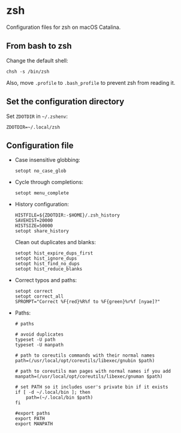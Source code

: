 # zsh

Configuration files for zsh on macOS Catalina.

## From bash to zsh ##

Change the default shell:

``` shell
chsh -s /bin/zsh
```

Also, move `.profile` to `.bash_profile` to prevent zsh from reading
it.

## Set the configuration directory ##

Set `ZDOTDIR` in `~/.zshenv`:

``` shell
ZDOTDIR=~/.local/zsh
```

## Configuration file ##

- Case insensitive globbing:
  ``` shell
  setopt no_case_glob
  ```

- Cycle through completions:
  ``` shell
  setopt menu_complete
  ```

- History configuration:
  ``` shell
  HISTFILE=${ZDOTDIR:-$HOME}/.zsh_history
  SAVEHIST=20000
  HISTSIZE=50000
  setopt share_history
  ```
  Clean out duplicates and blanks:
  ``` shell
  setopt hist_expire_dups_first
  setopt hist_ignore_dups
  setopt hist_find_no_dups
  setopt hist_reduce_blanks
  ```

- Correct typos and paths:
  ``` shell
  setopt correct
  setopt correct_all
  SPROMPT="Correct %F{red}%R%f to %F{green}%r%f [nyae]?"
  ```

- Paths:
  ``` shell
  # paths

  # avoid duplicates
  typeset -U path
  typeset -U manpath

  # path to coreutils commands with their normal names
  path=(/usr/local/opt/coreutils/libexec/gnubin $path)

  # path to coreutils man pages with normal names if you add
  manpath=(/usr/local/opt/coreutils/libexec/gnuman $path)

  # set PATH so it includes user's private bin if it exists
  if [ -d ~/.local/bin ]; then
      path=(~/.local/bin $path)
  fi

  #export paths
  export PATH
  export MANPATH
  ```
